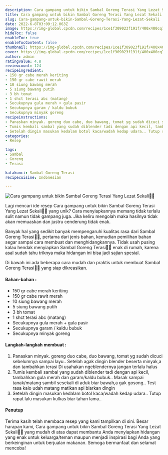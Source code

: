 ```yaml
---
description: Cara gampang untuk bikin Sambal Goreng Terasi Yang Lezat Sekali"
title: Cara gampang untuk bikin Sambal Goreng Terasi Yang Lezat Sekali
slug: Cara-gampang-untuk-bikin-Sambal-Goreng-Terasi-Yang-Lezat-Sekali
date: 2022-6-8T03:09:12.063Z
image: https://img-global.cpcdn.com/recipes/1ce1f309023f191f/400x400cq70/photo.jpg
hideToc: false
enableToc: true
enableTocContent: false
thumbnail: https://img-global.cpcdn.com/recipes/1ce1f309023f191f/400x400cq70/photo.jpg
cover: https://img-global.cpcdn.com/recipes/1ce1f309023f191f/400x400cq70/photo.jpg
author: admin
ratingvalue: 4.8
reviewcount: 124
recipeingredient:
- 150 gr cabe merah keriting
- 150 gr cabe rawit merah
- 10 siung bawang merah
- 5 siung bawang putih
- 3 bh tomat
- 1 shct terasi abc (matang)
- Secukupnya gula merah + gula pasir
- Secukupnya garam / kaldu bubuk
- Secukupnya minyak goreng
recipeinstructions:
- Panaskan minyak. goreng duo cabe, duo bawang, tomat yg sudah dicuci sebelumnya sampai layu.. Setelah agak dingin blender beserta minyak,a dan tambahkan terasi Di usahakan ngeblendernya jangan terlalu halus
- Tumis kembali sambal yang sudah diblender tadi dengan api kecil, tambahkan gula merah dan garam/kaldu bubuk.. Masak sampai tanak/matang sambil sesekali di aduk biar bawah,a gak gosong.. Test rasa kalo udah matang matikan api biarkan dingin
- Setelah dingin masukan kedalam botol kaca/wadah kedap udara.. Tutup rapat lalu masukan kulkas biar tahan lama..
categories:
- Resep

tags:
- Sambal
- Goreng
- Terasi

katakunci: Sambal Goreng Terasi
recipecuisine: Indonesian

---
```


![Cara gampang untuk bikin Sambal Goreng Terasi Yang Lezat Sekali👩‍🍳](https://img-global.cpcdn.com/recipes/1ce1f309023f191f/400x400cq70/photo.jpg)

Lagi mencari ide resep Cara gampang untuk bikin Sambal Goreng Terasi Yang Lezat Sekali👩‍🍳 yang unik? Cara menyiapkannya memang tidak terlalu sulit namun tidak gampang juga. Jika keliru mengolah maka hasilnya tidak akan memuaskan dan justru cenderung tidak enak.

Banyak hal yang sedikit banyak mempengaruhi kualitas rasa dari Sambal Goreng Terasi👩‍🍳, pertama dari jenis bahan, kemudian pemilihan bahan segar sampai cara membuat dan menghidangkannya. Tidak usah pusing kalau hendak menyiapkan Sambal Goreng Terasi👩‍🍳 enak di rumah, karena asal sudah tahu triknya maka hidangan ini bisa jadi sajian spesial.

Di bawah ini ada beberapa cara mudah dan praktis untuk membuat Sambal Goreng Terasi👩‍🍳 yang siap dikreasikan.

<!--inarticleads1-->

#### Bahan-bahan :

- 150 gr cabe merah keriting
- 150 gr cabe rawit merah
- 10 siung bawang merah
- 5 siung bawang putih
- 3 bh tomat
- 1 shct terasi abc (matang)
- Secukupnya gula merah + gula pasir
- Secukupnya garam / kaldu bubuk
- Secukupnya minyak goreng

<!--inarticleads2-->

#### Langkah-langkah membuat :

1. Panaskan minyak. goreng duo cabe, duo bawang, tomat yg sudah dicuci sebelumnya sampai layu.. Setelah agak dingin blender beserta minyak,a dan tambahkan terasi Di usahakan ngeblendernya jangan terlalu halus
1. Tumis kembali sambal yang sudah diblender tadi dengan api kecil, tambahkan gula merah dan garam/kaldu bubuk.. Masak sampai tanak/matang sambil sesekali di aduk biar bawah,a gak gosong.. Test rasa kalo udah matang matikan api biarkan dingin
1. Setelah dingin masukan kedalam botol kaca/wadah kedap udara.. Tutup rapat lalu masukan kulkas biar tahan lama..

#### Penutup

Terima kasih telah membaca resep yang kami tampilkan di sini. Besar harapan kami, Cara gampang untuk bikin Sambal Goreng Terasi Yang Lezat Sekali👩‍🍳 yang mudah di atas dapat membantu Anda menyiapkan hidangan yang enak untuk keluarga/teman maupun menjadi inspirasi bagi Anda yang berkeinginan untuk berjualan makanan. Semoga bermanfaat dan selamat mencoba!